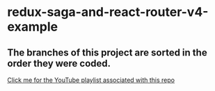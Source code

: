 # redux-saga-and-react-router-v4-example

## The branches of this project are sorted in the order they were coded.

[Click me for the YouTube playlist associated with this repo](https://www.youtube.com/playlist?list=PLN3n1USn4xlnOrjDVFp4r4qnKLLt3-BN9)
